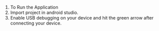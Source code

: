 1) To Run the Application
2) Import project in android studio.
3) Enable USB debugging on your device and hit the green arrow after connecting your device.